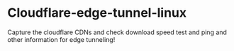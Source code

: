 # Cloudflare-edge-tunnel-linux
Capture the cloudflare CDNs and check download speed test and ping and other information for edge tunneling!
